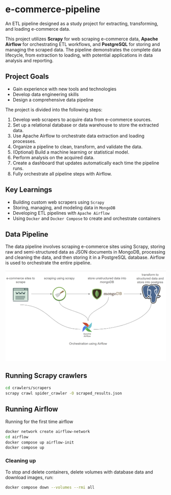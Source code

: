 # e-commerce-pipeline

An ETL pipeline designed as a study project for extracting, transforming, and loading e-commerce data.

This project utilizes **Scrapy** for web scraping e-commerce data, **Apache Airflow** for orchestrating ETL workflows, and **PostgreSQL** for storing and managing the scraped data. The pipeline demonstrates the complete data lifecycle, from extraction to loading, with potential applications in data analysis and reporting.

## Project Goals
- Gain experience with new tools and technologies
- Develop data engineering skills
- Design a comprehensive data pipeline

The project is divided into the following steps:
1. Develop web scrapers to acquire data from e-commerce sources.
2. Set up a relational database or data warehouse to store the extracted data.
3. Use Apache Airflow to orchestrate data extraction and loading processes.
4. Organize a pipeline to clean, transform, and validate the data.
5. (Optional) Build a machine learning or statistical model.
6. Perform analysis on the acquired data.
7. Create a dashboard that updates automatically each time the pipeline runs.
8. Fully orchestrate all pipeline steps with Airflow.

## Key Learnings
- Building custom web scrapers using `Scrapy`
- Storing, managing, and modeling data in `MongoDB`
- Developing ETL pipelines with `Apache Airflow`
- Using `Docker` and `Docker Compose` to create and orchestrate containers

## Data Pipeline
The data pipeline involves scraping e-commerce sites using Scrapy, storing raw and semi-structured data as JSON documents in MongoDB, processing and cleaning the data, and then storing it in a PostgreSQL database. Airflow is used to orchestrate the entire pipeline.
<br>
<br>
![data-pipeline](docs/images/data-pipeline.png)

## Running Scrapy crawlers
```bash
cd crawlers/scrapers
scrapy crawl spider_crawler -O scraped_results.json
```

## Running Airflow
Running for the first time airflow
```bash
docker network create airflow-network
cd airflow
docker compose up airflow-init
docker compose up
```

### Cleaning up
To stop and delete containers, delete volumes with database data and download images, run:
```bash
docker compose down --volumes --rmi all
```